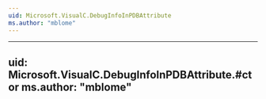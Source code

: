 ```yaml
---
uid: Microsoft.VisualC.DebugInfoInPDBAttribute
ms.author: "mblome"
---
```


---
uid: Microsoft.VisualC.DebugInfoInPDBAttribute.#ctor
ms.author: "mblome"
---
